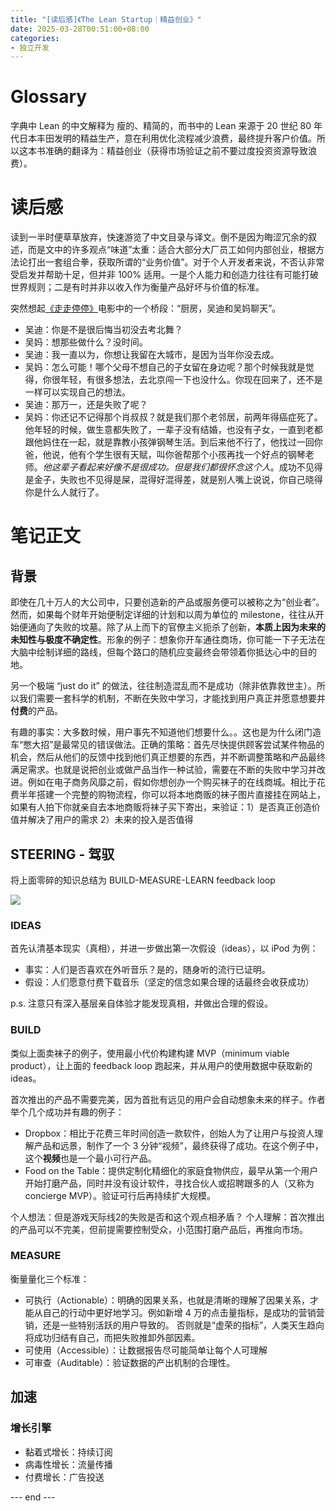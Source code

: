 ```yaml
---
title: "[读后感]《The Lean Startup｜精益创业》"
date: 2025-03-28T00:51:00+08:00
categories:
- 独立开发
---
```


# Glossary
字典中 Lean 的中文解释为 瘦的、精简的，而书中的 Lean 来源于 20 世纪 80 年代日本丰田发明的精益生产，意在利用优化流程减少浪费，最终提升客户价值。所以这本书准确的翻译为：精益创业（获得市场验证之前不要过度投资资源导致浪费）。

# 读后感
读到一半时便草草放弃，快速游览了中文目录与译文。倒不是因为晦涩冗余的叙述，而是文中的许多观点“味道”太重：适合大部分大厂员工如何内部创业，根据方法论打出一套组合拳，获取所谓的“业务价值”。对于个人开发者来说，不否认非常受启发并帮助十足，但并非 100% 适用。一是个人能力和创造力往往有可能打破世界规则；二是有时并非以收入作为衡量产品好坏与价值的标准。

突然想起[《走走停停》](https://movie.douban.com/subject/35956190/)电影中的一个桥段：“厨房，吴迪和吴妈聊天”。

- 吴迪：你是不是很后悔当初没去考北舞？
- 吴妈：想那些做什么？没时间。
- 吴迪：我一直以为，你想让我留在大城市，是因为当年你没去成。
- 吴妈：怎么可能！哪个父母不想自己的子女留在身边呢？那个时候我就是觉得，你很年轻，有很多想法，去北京闯一下也没什么。你现在回来了，还不是一样可以实现自己的想法。
- 吴迪：那万一，还是失败了呢？
- 吴妈：你还记不记得那个肖叔叔？就是我们那个老邻居，前两年得癌症死了。他年轻的时候，做生意都失败了，一辈子没有结婚，也没有子女，一直到老都跟他妈住在一起，就是靠教小孩弹钢琴生活。到后来他不行了，他找过一回你爸，他说，他有个学生很有天赋，叫你爸帮那个小孩再找一个好点的钢琴老师。*他这辈子看起来好像不是很成功。但是我们都很怀念这个人*。成功不见得是金子，失败也不见得是屎，混得好混得差，就是别人嘴上说说，你自己晓得你是什么人就行了。

# 笔记正文
## 背景
即使在几十万人的大公司中，只要创造新的产品或服务便可以被称之为“创业者”。然而，如果每个财年开始便制定详细的计划和以周为单位的 milestone，往往从开始便通向了失败的坟墓。除了从上而下的官僚主义扼杀了创新，**本质上因为未来的未知性与极度不确定性**。形象的例子：想象你开车通往商场，你可能一下子无法在大脑中绘制详细的路线，但每个路口的随机应变最终会带领着你抵达心中的目的地。

另一个极端 “just do it” 的做法，往往制造混乱而不是成功（除非依靠救世主）。所以我们需要一套科学的机制，不断在失败中学习，才能找到用户真正并愿意想要并**付费**的产品。

有趣的事实：大多数时候，用户事先不知道他们想要什么。。这也是为什么闭门造车“憋大招”是最常见的错误做法。正确的策略：首先尽快提供顾客尝试某件物品的机会，然后从他们的反馈中找到他们真正想要的东西，并不断调整策略和产品最终满足需求。也就是说把创业或做产品当作一种试验，需要在不断的失败中学习并改进。例如在电子商务风靡之前，假如你想创办一个购买袜子的在线商城。相比于花费半年搭建一个完整的购物流程，你可以将本地商贩的袜子图片直接挂在网站上，如果有人拍下你就亲自去本地商贩将袜子买下寄出，来验证：1）是否真正创造价值并解决了用户的需求 2）未来的投入是否值得

## STEERING - 驾驭
将上面零碎的知识总结为 BUILD-MEASURE-LEARN feedback loop 

![](/images/blog/global/17428273972329.jpg)

### IDEAS
首先认清基本现实（真相），并进一步做出第一次假设（ideas），以 iPod 为例：
- 事实：人们是否喜欢在外听音乐？是的，随身听的流行已证明。
- 假设：人们愿意付费下载音乐（坚定的信念如果合理的话最终会收获成功）

p.s. 注意只有深入基层亲自体验才能发现真相，并做出合理的假设。

### BUILD
类似上面卖袜子的例子，使用最小代价构建构建 MVP（minimum viable product），让上面的 feedback loop 跑起来，并从用户的使用数据中获取新的 ideas。

首次推出的产品不需要完美，因为首批有远见的用户会自动想象未来的样子。作者举个几个成功并有趣的例子：
- Dropbox：相比于花费三年时间创造一款软件，创始人为了让用户与投资人理解产品和远景，制作了一个 3 分钟“视频”，最终获得了成功。在这个例子中，这个**视频**也是一个最小可行产品。
- Food on the Table：提供定制化精细化的家庭食物供应，最早从第一个用户开始打磨产品，同时并没有设计软件，寻找合伙人或招聘跟多的人（又称为 concierge MVP）。验证可行后再持续扩大规模。

个人想法：但是游戏天际线2的失败是否和这个观点相矛盾？
个人理解：首次推出的产品可以不完美，但前提需要控制受众，小范围打磨产品后，再推向市场。

### MEASURE
衡量量化三个标准：
- 可执行（Actionable）：明确的因果关系，也就是清晰的理解了因果关系，才能从自己的行动中更好地学习。例如新增 4 万的点击量指标，是成功的营销营销，还是一些特别活跃的用户导致的。 否则就是“虚荣的指标”，人类天生趋向将成功归结有自己，而把失败推卸外部因素。
- 可使用（Accessible）：让数据报告尽可能简单让每个人可理解
- 可审查（Auditable）：验证数据的产出机制的合理性。

## 加速

### 增长引擎
- 黏着式增长：持续订阅
- 病毒性增长：流量传播
- 付费增长：广告投送

--- end ---